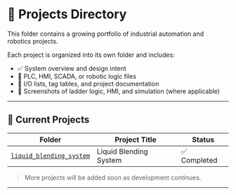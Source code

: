 # 🔧 Projects Directory

This folder contains a growing portfolio of industrial automation and robotics projects.

Each project is organized into its own folder and includes:

- ✅ System overview and design intent  
- 🧠 PLC, HMI, SCADA, or robotic logic files  
- 📝 I/O lists, tag tables, and project documentation  
- 📸 Screenshots of ladder logic, HMI, and simulation (where applicable)

---

## 📂 Current Projects

| Folder | Project Title | Status |
|--------|----------------|--------|
| [`liquid_blending_system`](./liquid_blending_system) | Liquid Blending System | ✅ Completed |

> More projects will be added soon as development continues.

---

